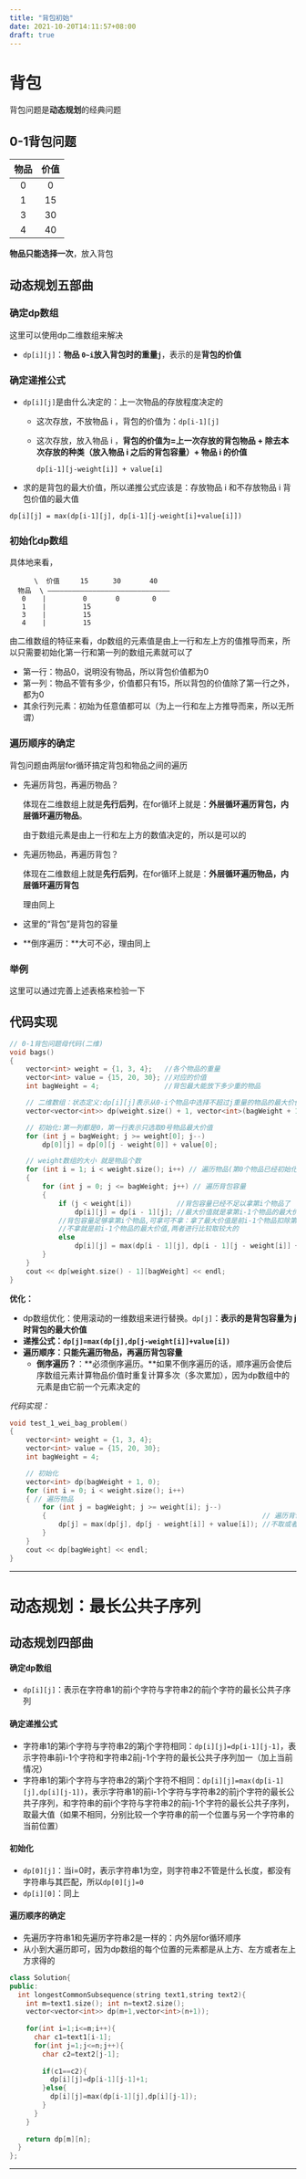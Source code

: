 ```yaml
---
title: "背包初始"
date: 2021-10-20T14:11:57+08:00
draft: true
---
```


# 背包

背包问题是**动态规划**的经典问题

## 0-1背包问题

| 物品 | 价值 |
| :--: | :--: |
|  0   |  0   |
|  1   |  15  |
|  3   |  30  |
|  4   |  40  |

**物品只能选择一次**，放入背包

## 动态规划五部曲

### 确定dp数组

这里可以使用dp二维数组来解决

* `dp[i][j]`：**物品 `0~i`放入背包时的重量`j`**，表示的是**背包的价值**

### 确定递推公式

* `dp[i][j]`是由什么决定的：上一次物品的存放程度决定的

  * 这次存放，不放物品 i ，背包的价值为：`dp[i-1][j]`

  * 这次存放，放入物品 i ，**背包的价值为=上一次存放的背包物品 + 除去本次存放的种类（放入物品 i 之后的背包容量）+ 物品 i 的价值**

    `dp[i-1][j-weight[i]] + value[i]`

* 求的是背包的最大价值，所以递推公式应该是：存放物品 i 和不存放物品 i 背包价值的最大值

```
dp[i][j] = max(dp[i-1][j], dp[i-1][j-weight[i]+value[i]])
```

### 初始化dp数组

具体地来看，

```
      \  价值     15      30       40 
  物品  \ ——————————————————————————————  
   0    |         0       0        0
   1    |         15
   3    |         15
   4    |         15
```

由二维数组的特征来看，dp数组的元素值是由上一行和左上方的值推导而来，所以只需要初始化第一行和第一列的数组元素就可以了

* 第一行：物品0，说明没有物品，所以背包价值都为0
* 第一列：物品不管有多少，价值都只有15，所以背包的价值除了第一行之外，都为0
* 其余行列元素：初始为任意值都可以（为上一行和左上方推导而来，所以无所谓）

### 遍历顺序的确定

背包问题由两层for循环搞定背包和物品之间的遍历

* 先遍历背包，再遍历物品？

  体现在二维数组上就是**先行后列**，在for循环上就是：**外层循环遍历背包，内层循环遍历物品**。

  由于数组元素是由上一行和左上方的数值决定的，所以是可以的

* 先遍历物品，再遍历背包？

  体现在二维数组上就是**先行后列**，在for循环上就是：**外层循环遍历物品，内层循环遍历背包**

  理由同上

* 这里的“背包”是背包的容量

* **倒序遍历：**大可不必，理由同上

### 举例

这里可以通过完善上述表格来检验一下

## 代码实现

```C++
// 0-1背包问题母代码(二维)
void bags()
{
    vector<int> weight = {1, 3, 4};   //各个物品的重量
    vector<int> value = {15, 20, 30}; //对应的价值
    int bagWeight = 4;                //背包最大能放下多少重的物品

    // 二维数组：状态定义:dp[i][j]表示从0-i个物品中选择不超过j重量的物品的最大价值
    vector<vector<int>> dp(weight.size() + 1, vector<int>(bagWeight + 1, 0));	// 多出来初始化的行和列，所以 +1

    // 初始化:第一列都是0，第一行表示只选取0号物品最大价值
    for (int j = bagWeight; j >= weight[0]; j--)
        dp[0][j] = dp[0][j - weight[0]] + value[0];

    // weight数组的大小 就是物品个数
    for (int i = 1; i < weight.size(); i++) // 遍历物品(第0个物品已经初始化)
    {
        for (int j = 0; j <= bagWeight; j++) // 遍历背包容量
        {
            if (j < weight[i])           //背包容量已经不足以拿第i个物品了
                dp[i][j] = dp[i - 1][j]; //最大价值就是拿第i-1个物品的最大价值
            //背包容量足够拿第i个物品,可拿可不拿：拿了最大价值是前i-1个物品扣除第i个物品的 重量的最大价值加上i个物品的价值
            //不拿就是前i-1个物品的最大价值,两者进行比较取较大的
            else
                dp[i][j] = max(dp[i - 1][j], dp[i - 1][j - weight[i]] + value[i]);
        }
    }
    cout << dp[weight.size() - 1][bagWeight] << endl;
}

```

**优化：**

* dp数组优化：使用滚动的一维数组来进行替换。`dp[j]`：**表示的是背包容量为 j 时背包的最大价值**
* **递推公式：`dp[j]=max(dp[j],dp[j-weight[i]]+value[i])`**
* **遍历顺序：只能先遍历物品，再遍历背包容量**
  * **倒序遍历？**：**必须倒序遍历。**如果不倒序遍历的话，顺序遍历会使后序数组元素计算物品价值时重复计算多次（多次累加），因为dp数组中的元素是由它前一个元素决定的

*代码实现：*

```C++
void test_1_wei_bag_problem()
{
    vector<int> weight = {1, 3, 4};
    vector<int> value = {15, 20, 30};
    int bagWeight = 4;

    // 初始化
    vector<int> dp(bagWeight + 1, 0);
    for (int i = 0; i < weight.size(); i++)
    { // 遍历物品
        for (int j = bagWeight; j >= weight[i]; j--)
        {                                                     // 遍历背包容量(一定要逆序)
            dp[j] = max(dp[j], dp[j - weight[i]] + value[i]); //不取或者取第i个
        }
    }
    cout << dp[bagWeight] << endl;
}

```

---

# 动态规划：最长公共子序列

## 动态规划四部曲

#### 确定dp数组

* `dp[i][j]`：表示在字符串1的前i个字符与字符串2的前j个字符的最长公共子序列

#### 确定递推公式

* 字符串1的第i个字符与字符串2的第j个字符相同：`dp[i][j]=dp[i-1][j-1]`，表示字符串前i-1个字符和字符串2前j-1个字符的最长公共子序列加一（加上当前情况）
* 字符串1的第i个字符与字符串2的第j个字符不相同：`dp[i][j]=max(dp[i-1][j],dp[i][j-1])`，表示字符串1的前i-1个字符与字符串2的前j个字符的最长公共子序列，和字符串的前i个字符与字符串2的前j-1个字符的最长公共子序列，取最大值（如果不相同，分别比较一个字符串的前一个位置与另一个字符串的当前位置）

#### 初始化

* `dp[0][j]`：当i=0时，表示字符串1为空，则字符串2不管是什么长度，都没有字符串与其匹配，所以`dp[0][j]=0`
* `dp[i][0]`：同上

#### 遍历顺序的确定

* 先遍历字符串1和先遍历字符串2是一样的：内外层for循环顺序
* 从小到大遍历即可，因为dp数组的每个位置的元素都是从上方、左方或者左上方求得的


```C++
class Solution{
public:
  int longestCommonSubsequence(string text1,string text2){
    int m=text1.size(); int n=text2.size();
    vector<vector<int>> dp(m+1,vector<int>(n+1));
    
    for(int i=1;i<=m;i++){
      char c1=text1[i-1];
      for(int j=1;j<=n;j++){
        char c2=text2[j-1];
        
        if(c1==c2){
          dp[i][j]=dp[i-1][j-1]+1;
        }else{
          dp[i][j]=max(dp[i-1][j],dp[i][j-1]);
        }
      }
    }
    
    return dp[m][n];
  }  
};
```

---


